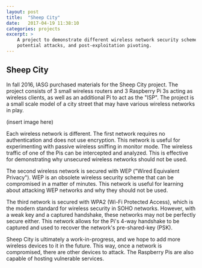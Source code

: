 ```yaml
---
layout: post
title:  "Sheep City"
date:   2017-04-19 11:38:10
categories: projects
excerpt: >
    A project to demonstrate different wireless network security schemes,
    potential attacks, and post-exploitation pivoting.
---
```

Sheep City
--

In fall 2016, IASG purchased materials for the Sheep City project. The project consists
of 3 small wireless routers and 3 Raspberry Pi 3s acting as wireless clients, as well as
an additional Pi to act as the "ISP". The project is a small scale model of a city street
that may have various wireless networks in play.

(insert image here)

Each wireless network is different. The first network requires no authentication and does not
use encryption. This network is useful for experimenting with passive wireless sniffing in monitor
mode. The wireless traffic of one of the Pis can be intercepted and analyzed. This is effective for
demonstrating why unsecured wireless networks should not be used.

The second wireless network is secured with WEP ("Wired Equivalent Privacy"). WEP is an obsolete wireless
security scheme that can be compromised in a matter of minutes. This network is useful for learning
about attacking WEP networks and why they should not be used.

The third network is secured with WPA2 (Wi-Fi Protected Access), which is the modern standard for wireless
security in SOHO networks. However, with a weak key and a captured handshake, these networks may not be
perfectly secure either. This network allows for the Pi's 4-way handshake to be captured and used to
recover the network's pre-shared-key (PSK).

Sheep City is ultimately a work-in-progress, and we hope to add more wireless devices to it in the future.
This way, once a network is compromised, there are other devices to attack. The Raspberry Pis are also
capable of hosting vulnerable services.

